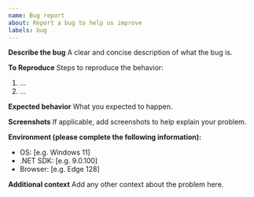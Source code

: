 ```yaml
---
name: Bug report
about: Report a bug to help us improve
labels: bug
---
```


**Describe the bug**
A clear and concise description of what the bug is.

**To Reproduce**
Steps to reproduce the behavior:
1. ...
2. ...

**Expected behavior**
What you expected to happen.

**Screenshots**
If applicable, add screenshots to help explain your problem.

**Environment (please complete the following information):**
- OS: [e.g. Windows 11]
- .NET SDK: [e.g. 9.0.100]
- Browser: [e.g. Edge 128]

**Additional context**
Add any other context about the problem here.
